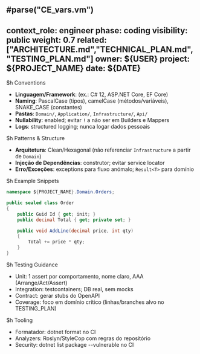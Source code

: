 #parse("CE_vars.vm")
---
context_role: engineer
phase: coding
visibility: public
weight: 0.7
related: ["ARCHITECTURE.md","TECHNICAL_PLAN.md","TESTING_PLAN.md"]
owner: ${USER}
project: ${PROJECT_NAME}
date: ${DATE}
---

$h Conventions

- **Linguagem/Framework**: (ex.: C# 12, ASP.NET Core, EF Core)
- **Naming**: PascalCase (tipos), camelCase (métodos/variáveis), SNAKE_CASE (constantes)
- **Pastas**: `Domain/`, `Application/`, `Infrastructure/`, `Api/`
- **Nullability**: enabled; evitar `!` a não ser em Builders e Mappers
- **Logs**: structured logging; nunca logar dados pessoais

$h Patterns & Structure

- **Arquitetura**: Clean/Hexagonal (não referenciar `Infrastructure` a partir de `Domain`)
- **Injeção de Dependências**: construtor; evitar service locator
- **Erro/Exceções**: exceptions para fluxo anómalo; `Result<T>` para domínio

$h Example Snippets

```csharp
namespace ${PROJECT_NAME}.Domain.Orders;

public sealed class Order
{
    public Guid Id { get; init; }
    public decimal Total { get; private set; }

    public void AddLine(decimal price, int qty)
    {
        Total += price * qty;
    }
}
```


$h Testing Guidance
- Unit: 1 assert por comportamento, nome claro, AAA (Arrange/Act/Assert)
- Integration: testcontainers; DB real, sem mocks
- Contract: gerar stubs do OpenAPI
- Coverage: foco em domínio crítico (linhas/branches alvo no TESTING_PLAN)

$h Tooling
- Formatador: dotnet format no CI
- Analyzers: Roslyn/StyleCop com regras do repositório
- Security: dotnet list package --vulnerable no CI
